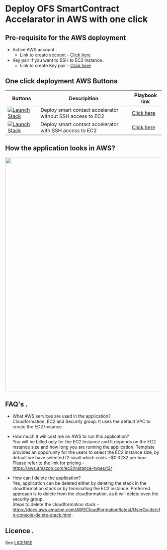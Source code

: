 # Deploy OFS SmartContract Accelarator in AWS with one click

## Pre-requisite for the AWS deployment
- Active AWS account .  
    - Link to create account - <a href="https://aws.amazon.com/premiumsupport/knowledge-center/create-and-activate-aws-account/">Click here</a> 
- Key pair if you want to SSH to EC2 Instance . 
    - Link to create Key pair - <a href="https://docs.aws.amazon.com/AWSEC2/latest/UserGuide/ec2-key-pairs.html"> Click here</a>
    
## One click deployment AWS Buttons

| Buttons    | Descripition | Playbook link | 
| ------------- | ------------- |------------- |
| <a href="https://console.aws.amazon.com/cloudformation/home?region=us-east-1#/stacks/new?stackName=BCBOneClickDeployment&amp;templateURL=https://github.com/objectfrontiergit/smart-contract-accelerator/blob/master/aws/oneclickdeployment.json" target="_blank"><span class="inlinemediaobject"><img alt="Launch Stack" src="https://docs.aws.amazon.com/AWSCloudFormation/latest/UserGuide/images/cloudformation-launch-stack-button.png"></a>  | Deploy smart contact accelerator without SSH access to EC2  | <a href=""> Click here</a> |
| <a href="https://console.aws.amazon.com/cloudformation/home?region=us-east-1#/stacks/new?stackName=BCBOneClickDeployment&amp;templateURL=https://github.com/objectfrontiergit/smart-contract-accelerator/blob/master/aws/oneclickdeployment-ssh.json" target="_blank"><span class="inlinemediaobject"><img alt="Launch Stack" src="https://docs.aws.amazon.com/AWSCloudFormation/latest/UserGuide/images/cloudformation-launch-stack-button.png"></a>  | Deploy smart contact accelerator with SSH access to EC2  | <a href=""> Click here</a> |


## How the application looks in AWS?

<img src="https://github.com/objectfrontiergit/smart-contract-accelerator/blob/master/aws/images/AWS.svg" width="750" height="750" />


## FAQ's . 
  
- What AWS services are used in the application?  
Cloudformation, EC2 and Security group. It uses the default VPC to create the EC2 Instance . 
  
- How much it will cost me on AWS to run this application?  
You will be billed only for the EC2 Instance and It depends on the EC2 instance size and how long you are running the application. Template provides an opporunity for the users to select the EC2 instance size, by default we have selected t2.small which costs ~$0.0232 per hour.  
Please refer to the link for pricing - https://aws.amazon.com/ec2/instance-types/t2/ . 
  
- How can I delete the application?  
Yes, application can be deleted either by deleting the stack in the cloudformation stack or by terminating the EC2 instance. Preferred approach is to delete from the cloudformation, as it will delete even the security group.  
Steps to delete the cloudformation stack - https://docs.aws.amazon.com/AWSCloudFormation/latest/UserGuide/cfn-console-delete-stack.html . 

## Licence . 

See [LICENSE](LICENSE) 



